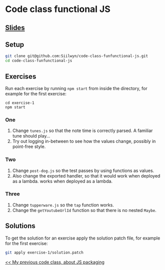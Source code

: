 # Code class functional JS

## [Slides](https://voorhoede.github.io/code-class-funfunctional-js/)

## Setup
```sh
git clone git@github.com:Siilwyn/code-class-funfunctional-js.git
cd code-class-funfunctional-js
```

## Exercises
Run each exercise by running `npm start` from inside the directory, for example for the first exercise:
```
cd exercise-1
npm start
```

### One
1. Change `tunes.js` so that the note time is correctly parsed. A familiar tune should play...
2. Try out logging in-between to see how the values change, possibly in point-free style.

### Two
1. Change `post-dog.js` so the test passes by using functions as values.
2. Also change the exported handler, so that it would work when deployed as a lambda. works when deployed as a lambda.

### Three
1. Change `tupperware.js` so the `tap` function works.
2. Change the `getYoutubeUrlId` function so that there is no nested `Maybe`.

## Solutions
To get the solution for an exercise apply the solution patch file, for example for the first exercise:
```sh
git apply exercise-1/solution.patch
```

[*<<* My previous code class, about JS packaging](https://github.com/voorhoede/code-class-js-packaging)

